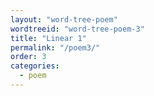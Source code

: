 ```yaml
---
layout: "word-tree-poem"
wordtreeid: "word-tree-poem-3"
title: "Linear 1"
permalink: "/poem3/"
order: 3
categories:
  - poem
---
```

<script>
  drawWordTreePoem('word-tree-poem-3', 'poem', 'implicit', 'double', [
  "linear",
  "linear ity",
  "non linear",
  "non linear ity",
  "linear poems",
  "non linear poems",
  "non linear poems are non linear",
  "linear poems are linear",
  "despite being linear, linear poems can sometimes be non linear",
  "linear poems challenge linear ity as poetry is non linear",
  "a linear poem is what i have wrote as a linear poem and published in a linear poem not necessarily in a linear or non linear order",
  "linear ity is real ity",
  "non linear ity is non real ity",
  "ity is ity",
  "non is not non",

  ]);
</script>
